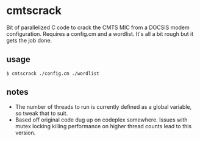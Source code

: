 # cmtscrack
Bit of parallelized C code to crack the CMTS MIC from a DOCSIS modem configuration. Requires a config.cm and a wordlist. It's all a bit rough but it gets the job done. 

## usage
```
$ cmtscrack ./config.cm ./wordlist
```

## notes
* The number of threads to run is currently defined as a global variable, so tweak that to suit.
* Based off original code dug up on codeplex somewhere. Issues with mutex locking killing performance on higher thread counts lead to this version.
